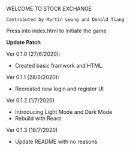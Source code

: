 WELCOME TO STOCK EXCHANGE
`````````````````````````
Contrubuted by Martin Leung and Donald Tsang
`````````````````````````

Press into index.html to initiate the game

**Update Patch**

Ver 0.1.0 (27/6/2020):

- Created basic framwork and HTML

Ver 0.1.1 (28/6/2020):

- Recreated new login and register UI

Ver 0.1.2 (1/7/2020)

- Introducing Light Mode and Dark Mode
- Rebuild with React

Ver 0.1.3 (16/7/2020)

- Update README with no reasons

